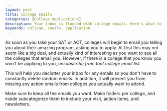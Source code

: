 ```yaml
---
layout: post
title: College Emails
categories: [College Applications]
description: Your inbox is flooded with college emails. Here's what to do.
keywords: college, emails, application
---
```


As soon as you take your SAT or ACT, colleges will begin to email you telling you about their amazing program, asking you to apply. At first this may not seem like a big deal, and actually kind of interesting as you want to see all the colleges that email you. However, if there is a college that you know you won’t be applying to you, *unsubscribe from that college email list*.

This will help you declutter your inbox for any emails so you don't have to constantly delete random emails. In addition, it will prevent you from missing any action emails from colleges you actually want to attend.

Make sure to keep all the emails you want. Make folders per college, and inside subcategorize them to include your visit, action items, and newsletters.
